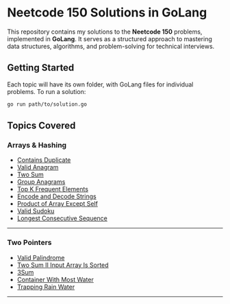 # Neetcode 150 Solutions in GoLang

This repository contains my solutions to the **Neetcode 150** problems, implemented in **GoLang**. It serves as a structured approach to mastering data structures, algorithms, and problem-solving for technical interviews.

## Getting Started

Each topic will have its own folder, with GoLang files for individual problems. To run a solution:

```bash
go run path/to/solution.go
```

## Topics Covered

### Arrays & Hashing

- [Contains Duplicate](./Arrays%20%26%20Hashing/containsDuplicate.go)
- [Valid Anagram](./Arrays%20%26%20Hashing/validAnagram.go)
- [Two Sum](./Arrays%20%26%20Hashing/twoSum.go)
- [Group Anagrams](./Arrays%20%26%20Hashing/groupAnagrams.go)
- [Top K Frequent Elements](./Arrays%20%26%20Hashing/topKFrequent.go)
- [Encode and Decode Strings](./Arrays%20%26%20Hashing/encodingDecoding.go)
- [Product of Array Except Self](./Arrays%20%26%20Hashing/productOfArrayExceptSelf.go)
- [Valid Sudoku](./Arrays%20%26%20Hashing/validSudoku.go)
- [Longest Consecutive Sequence](./Arrays%20%26%20Hashing/longestConsecutiveSequence.go)

---

### Two Pointers

- [Valid Palindrome](./Two%20Pointers/validPalindrome.go)
- [Two Sum II Input Array Is Sorted](./Two%20Pointers/twoSumII.go)
- [3Sum](./Two%20Pointers/threeSum.go)
- [Container With Most Water](./Two%20Pointers/containerWithMostWater.go)
- [Trapping Rain Water](./Two%20Pointers/trappingRainWater.go)

---
